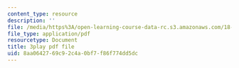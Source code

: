 ```yaml
---
content_type: resource
description: ''
file: /media/https%3A/open-learning-course-data-rc.s3.amazonaws.com/18-650-statistics-for-applications-fall-2016/8aa0642769c92c4a0bf7f86f774dd5dc_a1ZCeFpeW0o.pdf
file_type: application/pdf
resourcetype: Document
title: 3play pdf file
uid: 8aa06427-69c9-2c4a-0bf7-f86f774dd5dc
---
```

